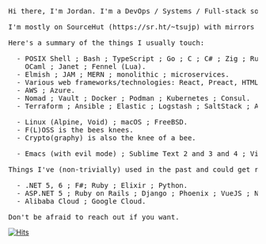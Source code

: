 <pre>
Hi there, I'm Jordan. I'm a DevOps / Systems / Full-stack software engineer.

I'm mostly on SourceHut (https://sr.ht/~tsujp) with mirrors to GitHub.

Here's a summary of the things I usually touch:

  - POSIX Shell ; Bash ; TypeScript ; Go ; C ; C# ; Zig ; Ruby ; Crystal
    OCaml ; Janet ; Fennel (Lua).
  - Elmish ; JAM ; MERN ; monolithic ; microservices.
  - Various web frameworks/technologies: React, Preact, HTMLx, _hyperscript.
  - AWS ; Azure.
  - Nomad ; Vault ; Docker ; Podman ; Kubernetes ; Consul.
  - Terraform ; Ansible ; Elastic ; Logstash ; SaltStack ; Ansible.

  - Linux (Alpine, Void) ; macOS ; FreeBSD.
  - F(L)OSS is the bees knees.
  - Crypto(graphy) is also the knee of a bee.

  - Emacs (with evil mode) ; Sublime Text 2 and 3 and 4 ; Vim.
  
Things I've (non-trivially) used in the past and could get re-acquainted with:

  - .NET 5, 6 ; F#; Ruby ; Elixir ; Python.
  - ASP.NET 5 ; Ruby on Rails ; Django ; Phoenix ; VueJS ; NextJS.
  - Alibaba Cloud ; Google Cloud.

Don't be afraid to reach out if you want.
</pre>

[![Hits](https://hits.seeyoufarm.com/api/count/incr/badge.svg?url=https%3A%2F%2Fgithub.com%2Ftsujp&count_bg=%2379C83D&title_bg=%23555555&icon=&icon_color=%23E7E7E7&title=hits&edge_flat=false)](https://hits.seeyoufarm.com)
